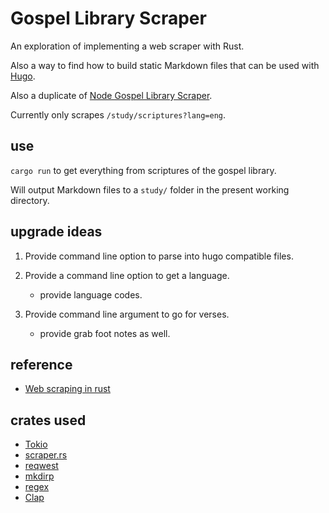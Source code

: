 # Gospel Library Scraper

An exploration of implementing a web scraper with Rust.

Also a way to find how to build static Markdown files that can be used with [Hugo](https://gohugo.io/).

Also a duplicate of [Node Gospel Library Scraper](https://github.com/andrewgremlich/node-gospel-library-scraper).

Currently only scrapes `/study/scriptures?lang=eng`.

## use

`cargo run` to get everything from scriptures of the gospel library.

Will output Markdown files to a `study/` folder in the present working directory.

## upgrade ideas

1. Provide command line option to parse into hugo compatible files.

2. Provide a command line option to get a language.

    - provide language codes.

3. Provide command line argument to go for verses.

    - provide grab foot notes as well.

## reference

- [Web scraping in rust](https://codeburst.io/web-scraping-in-rust-881b534a60f7)

## crates used

- [Tokio](https://tokio.rs/docs/getting-started/hello-world/)
- [scraper.rs](https://docs.rs/crate/scraper/0.12.0)
- [reqwest](https://docs.rs/reqwest/0.10.4/reqwest/index.html)
- [mkdirp](https://docs.rs/mkdirp/1.0.0/mkdirp/)
- [regex](https://docs.rs/regex/1.3.9/regex/)
- [Clap](https://github.com/clap-rs/clap)